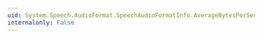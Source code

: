 ```yaml
---
uid: System.Speech.AudioFormat.SpeechAudioFormatInfo.AverageBytesPerSecond
internalonly: False
---
```

